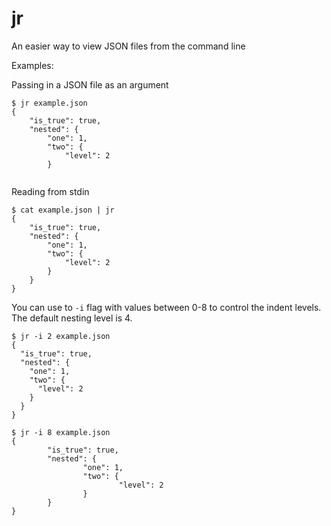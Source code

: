 # jr
An easier way to view JSON files from the command line

Examples:

Passing in a JSON file as an argument
```
$ jr example.json 
{
    "is_true": true,
    "nested": {
        "one": 1,
        "two": {
            "level": 2
        }
  
```

Reading from stdin
```
$ cat example.json | jr
{
    "is_true": true,
    "nested": {
        "one": 1,
        "two": {
            "level": 2
        }
    }
}
```

You can use to `-i` flag with values between 0-8 to control the indent levels. The default nesting level is 4.
```
$ jr -i 2 example.json 
{
  "is_true": true,
  "nested": {
    "one": 1,
    "two": {
      "level": 2
    }
  }
}
```

```
$ jr -i 8 example.json 
{
        "is_true": true,
        "nested": {
                "one": 1,
                "two": {
                        "level": 2
                }
        }
}
```


